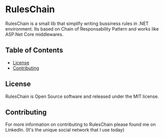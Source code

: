 # RulesChain

RulesChain is a small lib that simplify writing bussiness rules in .NET environment. Its based on Chain of Responsability Pattern and works like ASP.Net Core middlewares.

## Table of Contents ##

- [License](#license)
- [Contributing](#contributing)

## License ##

RulesChain is Open Source software and released under the MIT license.

## Contributing ##

For more information on contributing to RulesChain please found me on LinkedIn. (It's the unique social network that I use today)

